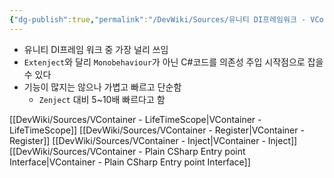 ```yaml
---
{"dg-publish":true,"permalink":"/DevWiki/Sources/유니티 DI프레임워크 - VContainer/","noteIcon":"","created":"2025-05-23T02:07:38.000+09:00","updated":"2025-07-19T22:58:36.000+09:00"}
---
```


- 유니티 DI프레임 워크 중 가장 널리 쓰임
- `Extenject`와 달리 `Monobehaviour`가 아닌 C#코드를 의존성 주입 시작점으로 잡을 수 있다
- 기능이 많지는 않으나 가볍고 빠르고 단순함
    - `Zenject` 대비 5~10배 빠르다고 함

[[DevWiki/Sources/VContainer - LifeTimeScope\|VContainer - LifeTimeScope]]
[[DevWiki/Sources/VContainer - Register\|VContainer - Register]]
[[DevWiki/Sources/VContainer - Inject\|VContainer - Inject]]
[[DevWiki/Sources/VContainer - Plain CSharp Entry point Interface\|VContainer - Plain CSharp Entry point Interface]]